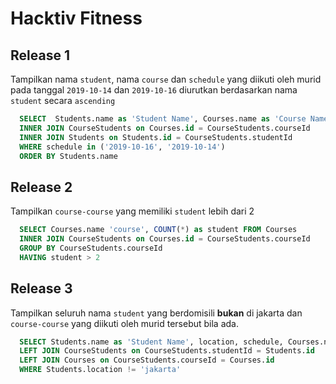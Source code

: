 # Hacktiv Fitness 

 ## Release 1

Tampilkan nama `student`, nama `course` dan `schedule` yang diikuti oleh murid pada tanggal `2019-10-14` dan `2019-10-16` diurutkan berdasarkan nama `student` secara `ascending`

```sql
  SELECT  Students.name as 'Student Name', Courses.name as 'Course Name', CourseStudents.schedule as 'Schedule' from Courses 
  INNER JOIN CourseStudents on Courses.id = CourseStudents.courseId
  INNER JOIN Students on Students.id = CourseStudents.studentId
  WHERE schedule in ('2019-10-16', '2019-10-14')
  ORDER BY Students.name
```


## Release 2

Tampilkan `course-course` yang memiliki `student` lebih dari 2

```sql
  SELECT Courses.name 'course', COUNT(*) as student FROM Courses
  INNER JOIN CourseStudents on Courses.id = CourseStudents.courseId
  GROUP BY CourseStudents.courseId
  HAVING student > 2
```

## Release 3
Tampilkan seluruh nama `student` yang berdomisili **bukan** di jakarta dan  `course-course` yang diikuti oleh murid tersebut bila ada.

```sql
  SELECT Students.name as 'Student Name', location, schedule, Courses.name as 'Course Name' FROM Students
  LEFT JOIN CourseStudents on CourseStudents.studentId = Students.id
  LEFT JOIN Courses on CourseStudents.courseId = Courses.id
  WHERE Students.location != 'jakarta'
```
